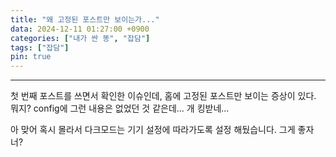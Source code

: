 ```yaml
---
title: "왜 고정된 포스트만 보이는가..."
data: 2024-12-11 01:27:00 +0900
categories: ["내가 싼 똥", "잡담"]
tags: ["잡담"]
pin: true
---
```

***

첫 번째 포스트를 쓰면서 확인한 이슈인데, 홈에 고정된 포스트만 보이는 증상이 있다.   
뭐지? config에 그런 내용은 없었던 것 같은데... 개 킹받네...
   
아 맞어 혹시 몰라서 다크모드는 기기 설정에 따라가도록 설정 해뒀습니다. 그게 좋자너?